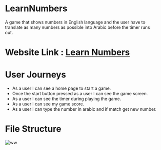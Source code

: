 # LearnNumbers
  A game that shows numbers in English language and the user have to translate as many numbers as possible into Arabic before the timer runs out.

# Website Link : [Learn Numbers](#)

 # User Journeys 
  - As a user I can see a home page to start a game.
  - Once the start button pressed as a user I can see the game screen.
  - As a user I can see the timer during playing the game.
  - As a user I can see my game score.
  - As a user I can type the number in arabic and if match get new number.

# File Structure

![ww](https://user-images.githubusercontent.com/41734542/51908983-0c6cb300-23d4-11e9-9715-998728a47fa4.jpg)
